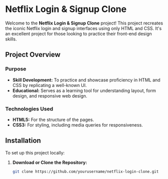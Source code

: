 # Netflix Login & Signup Clone

Welcome to the **Netflix Login & Signup Clone** project! This project recreates the iconic Netflix login and signup interfaces using only HTML and CSS. It's an excellent project for those looking to practice their front-end design skills.

## Project Overview

### Purpose
- **Skill Development:** To practice and showcase proficiency in HTML and CSS by replicating a well-known UI.
- **Educational:** Serves as a learning tool for understanding layout, form design, and responsive web design.

### Technologies Used
- **HTML5:** For the structure of the pages.
- **CSS3:** For styling, including media queries for responsiveness.

## Installation

To set up this project locally:

1. **Download or Clone the Repository:**
   ```bash
   git clone https://github.com/yourusername/netflix-login-clone.git